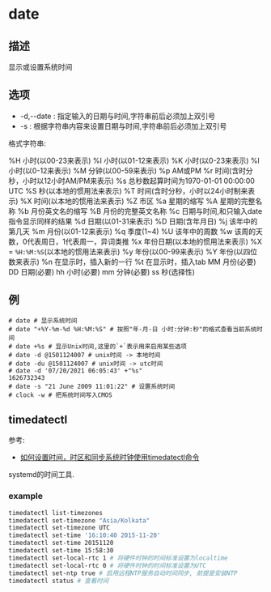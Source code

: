 # date

## 描述

显示或设置系统时间

## 选项

- -d,--date : 指定输入的日期与时间,字符串前后必须加上双引号
- -s : 根据字符串内容来设置日期与时间,字符串前后必须加上双引号

格式字符串:

%H 小时(以00-23来表示)
%I 小时(以01-12来表示)
%K 小时(以0-23来表示)
%l 小时(以0-12来表示)
%M 分钟(以00-59来表示)
%p AM或PM
%r 时间(含时分秒，小时以12小时AM/PM来表示)
%s 总秒数起算时间为1970-01-01 00:00:00 UTC
%S 秒(以本地的惯用法来表示)
%T 时间(含时分秒，小时以24小时制来表示)
%X 时间(以本地的惯用法来表示)
%Z 市区
%a 星期的缩写
%A 星期的完整名称
%b 月份英文名的缩写
%B 月份的完整英文名称
%c 日期与时间,和只输入date指令显示同样的结果
%d 日期(以01-31来表示)
%D 日期(含年月日)
%j 该年中的第几天
%m 月份(以01-12来表示)
%q 季度(1~4)
%U 该年中的周数
%w 该周的天数，0代表周日，1代表周一，异词类推
%x 年份日期(以本地的惯用法来表示)
%X = `%H:%M:%S`(以本地的惯用法来表示)
%y 年份(以00-99来表示)
%Y 年份(以四位数来表示)
%n 在显示时，插入新的一行
%t 在显示时，插入tab
MM 月份(必要)
DD 日期(必要)
hh 小时(必要)
mm 分钟(必要)
ss 秒(选择性)

## 例

    # date # 显示系统时间
    # date "+%Y-%m-%d %H:%M:%S" # 按照"年-月-日 小时:分钟:秒"的格式查看当前系统时间
    # date +%s # 显示Unix时间,这里的`+`表示用来启用某些选项
    # date -d @1501124007 # unix时间 -> 本地时间
    # date -du @1501124007 # unix时间 -> utc时间
    # date -d '07/20/2021 06:05:43' +"%s"
    1626732343
    # date -s "21 June 2009 11:01:22" # 设置系统时间
    # clock -w # 把系统时间写入CMOS

## timedatectl
参考:
- [如何设置时间，时区和同步系统时钟使用timedatectl命令](https://www.howtoing.com/set-time-timezone-and-synchronize-time-using-timedatectl-command/)

systemd的时间工具.

### example
```bash
timedatectl list-timezones
timedatectl set-timezone "Asia/Kolkata"
timedatectl set-timezone UTC
timedatectl set-time '16:10:40 2015-11-20'
timedatectl set-time 20151120
timedatectl set-time 15:58:30
timedatectl set-local-rtc 1 # 将硬件时钟的时间标准设置为localtime
timedatectl set-local-rtc 0 # 将硬件时钟的时间标准设置为UTC
timedatectl set-ntp true # 启用远程NTP服务自动时间同步, 前提是安装NTP
timedatectl status # 查看时间
```